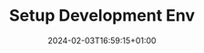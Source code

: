 ---
weight: 999
title: "Setup Development Env"
description: ""
icon: "article"
date: "2024-02-03T16:59:15+01:00"
lastmod: "2024-02-03T16:59:15+01:00"
draft: false
toc: true
---